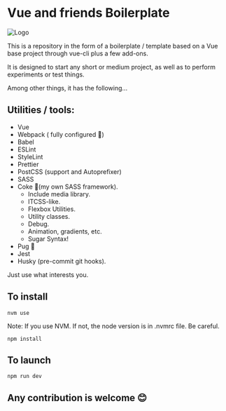 # Vue and friends Boilerplate

![Logo](http://hectorvillar.com/img/profile.png)

This is a repository in the form of a boilerplate / template based on a Vue base project through vue-cli plus a few add-ons.

It is designed to start any short or medium project, as well as to perform experiments or test things.

Among other things, it has the following...

## Utilities / tools:

- Vue
- Webpack (
fully configured 🤪)
- Babel
- ESLint
- StyleLint
- Prettier
- PostCSS (support and Autoprefixer)
- SASS
- Coke 🥤(my own SASS framework).
  - Include media library.
  - ITCSS-like.
  - Flexbox Utilities.
  - Utility classes.
  - Debug.
  - Animation, gradients, etc.
  - Sugar Syntax!
- Pug 🐶
- Jest
- Husky (pre-commit git hooks).

Just use what interests you. 

## To install
```
nvm use
```
Note: If you use NVM. If not, the node version is in .nvmrc file. Be careful.

```
npm install
```

## To launch

```
npm run dev
```


## Any contribution is welcome 😊

